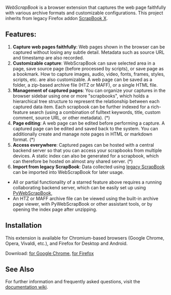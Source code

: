 *WebScrapBook* is a browser extension that captures the web page faithfully with various archive formats and customizable configurations. This project inherits from legacy Firefox addon [ScrapBook X](https://github.com/danny0838/firefox-scrapbook).

## Features:

1. **Capture web pages faithfully**: Web pages shown in the browser can be captured without losing any subtle detail. Metadata such as source URL and timestamp are also recorded.
2. **Customizable capture**: WebScrapBook can save selected area in a page, save source page (before processed by scripts), or save page as a bookmark. How to capture images, audio, video, fonts, frames, styles, scripts, etc. are also customizable. A web page can be saved as a folder, a zip-based archive file (HTZ or MAFF), or a single HTML file.
3. **Management of captured pages**: You can organize your captures in the browser sidebar using one or more "scrapbooks", which holds a hierarchical tree structure to represent the relationship between each captured data item. Each scrapbook can be further indexed for a rich-feature search (using a combination of fulltext keywords, title, custom comment, source URL, or other metadata). (*)
4. **Page editing**: A web page can be edited before performing a capture. A captured page can be edited and saved back to the system. You can additionally create and manage note pages in HTML or markdown format. (*)
6. **Access everywhere**: Captured pages can be hosted with a central backend server so that you can access your scrapbooks from multiple devices. A static index can also be generated for a scrapbook, which can therefore be hosted on almost any shared server. (*)
7. **Import from legacy ScrapBook**: Data collected using [legacy ScrapBook](https://github.com/danny0838/firefox-scrapbook) can be imported into WebScrapBook for later usage.

* All or partial functionality of a starred feature above requires a running collaborating backend server, which can be easily set up using [PyWebScrapBook](https://pypi.org/project/webscrapbook/),
* An HTZ or MAFF archive file can be viewed using the built-in archive page viewer, with PyWebScrapBook or other assistant tools, or by opening the index page after unzipping.

## Installation

This extension is available for Chromium-based browsers (Google Chrome, Opera, Vivaldi, etc.), and Firefox for Desktop and Android.

Download: [for Google Chrome](https://chrome.google.com/webstore/detail/web-scrapbook/oegnpmiddfljlloiklpkeelagaeejfai), [for Firefox](https://addons.mozilla.org/firefox/addon/webscrapbook)

## See Also

For further information and frequently asked questions, visit the [documentation wiki](https://github.com/danny0838/webscrapbook/wiki).

